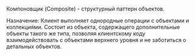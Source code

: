 Компоновщик (Composite) - структурный паттерн объектов. 

Назначение: Клиент выполняет однородные операции с объектами и коллекциями. Состоит из объекта, содержащего дополнительные объекты такого же типа, позволяя клиентскому коду взаимодействовать с объектами верхнего уровня и не заботиться о детальных объектов.
